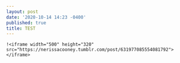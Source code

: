```yaml
---
layout: post
date: '2020-10-14 14:23 -0400'
published: true
title: TEST
---
```

	!<iframe width="500" height="320" src="https://nerissacooney.tumblr.com/post/631977085554081792">
    </iframe>



